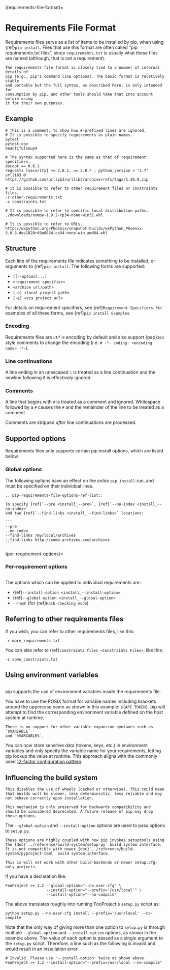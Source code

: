 (requirements-file-format)=

# Requirements File Format

Requirements files serve as a list of items to be installed by pip, when
using {ref}`pip install`. Files that use this format are often called
"pip requirements.txt files", since `requirements.txt` is usually what
these files are named (although, that is not a requirement).

```{note}
The requirements file format is closely tied to a number of internal details of
pip (e.g., pip's command line options). The basic format is relatively stable
and portable but the full syntax, as described here, is only intended for
consumption by pip, and other tools should take that into account before using
it for their own purposes.
```

## Example

```
# This is a comment, to show how #-prefixed lines are ignored.
# It is possible to specify requirements as plain names.
pytest
pytest-cov
beautifulsoup4

# The syntax supported here is the same as that of requirement specifiers.
docopt == 0.6.1
requests [security] >= 2.8.1, == 2.8.* ; python_version < "2.7"
urllib3 @ https://github.com/urllib3/urllib3/archive/refs/tags/1.26.8.zip

# It is possible to refer to other requirement files or constraints files.
-r other-requirements.txt
-c constraints.txt

# It is possible to refer to specific local distribution paths.
./downloads/numpy-1.9.2-cp34-none-win32.whl

# It is possible to refer to URLs.
http://wxpython.org/Phoenix/snapshot-builds/wxPython_Phoenix-3.0.3.dev1820+49a8884-cp34-none-win_amd64.whl
```

## Structure

Each line of the requirements file indicates something to be installed,
or arguments to {ref}`pip install`. The following forms are supported:

- `[[--option]...]`
- `<requirement specifier>`
- `<archive url/path>`
- `[-e] <local project path>`
- `[-e] <vcs project url>`

For details on requirement specifiers, see {ref}`Requirement Specifiers`. For
examples of all these forms, see {ref}`pip install Examples`.

### Encoding

Requirements files are `utf-8` encoding by default and also support
{pep}`263` style comments to change the encoding (i.e.
`# -*- coding: <encoding name> -*-`).

### Line continuations

A line ending in an unescaped `\` is treated as a line continuation
and the newline following it is effectively ignored.

### Comments

A line that begins with `#` is treated as a comment and ignored. Whitespace
followed by a `#` causes the `#` and the remainder of the line to be
treated as a comment.

Comments are stripped _after_ line continuations are processed.

## Supported options

Requirements files only supports certain pip install options, which are listed
below.

### Global options

The following options have an effect on the _entire_ `pip install` run, and
must be specified on their individual lines.

```{eval-rst}
.. pip-requirements-file-options-ref-list::
```

````{admonition} Example
To specify {ref}`--pre <install_--pre>`, {ref}`--no-index <install_--no-index>`
and two {ref}`--find-links <install_--find-links>` locations:

```
--pre
--no-index
--find-links /my/local/archives
--find-links http://some.archives.com/archives
```
````

(per-requirement-options)=

### Per-requirement options

```{versionadded} 7.0

```

The options which can be applied to individual requirements are:

- {ref}`--install-option <install_--install-option>`
- {ref}`--global-option <install_--global-option>`
- `--hash` (for {ref}`Hash-checking mode`)

## Referring to other requirements files

If you wish, you can refer to other requirements files, like this:

```
-r more_requirements.txt
```

You can also refer to {ref}`constraints files <Constraints Files>`, like this:

```
-c some_constraints.txt
```

## Using environment variables

```{versionadded} 10.0

```

pip supports the use of environment variables inside the
requirements file.

You have to use the POSIX format for variable names including brackets around
the uppercase name as shown in this example: `${API_TOKEN}`. pip will attempt
to find the corresponding environment variable defined on the host system at
runtime.

```{note}
There is no support for other variable expansion syntaxes such as `$VARIABLE`
and `%VARIABLE%`.
```

You can now store sensitive data (tokens, keys, etc.) in environment variables
and only specify the variable name for your requirements, letting pip lookup
the value at runtime. This approach aligns with the commonly used
[12-factor configuration pattern](https://12factor.net/config).


## Influencing the build system

```{danger}
This disables the use of wheels (cached or otherwise). This could mean that builds will be slower, less deterministic, less reliable and may not behave correctly upon installation.

This mechanism is only preserved for backwards compatibility and should be considered deprecated. A future release of pip may drop these options.
```

The `--global-option` and `--install-option` options are used to pass options to `setup.py`.

```{attention}
These options are highly coupled with how pip invokes setuptools using the {doc}`../reference/build-system/setup-py` build system interface. It is not compatible with newer {doc}`../reference/build-system/pyproject-toml` build system interface.

This is will not work with other build-backends or newer setup.cfg-only projects.
```

If you have a declaration like:

    FooProject >= 1.2 --global-option="--no-user-cfg" \
                      --install-option="--prefix='/usr/local'" \
                      --install-option="--no-compile"

The above translates roughly into running FooProject's `setup.py` script as:

    python setup.py --no-user-cfg install --prefix='/usr/local' --no-compile

Note that the only way of giving more than one option to `setup.py` is through multiple `--global-option` and `--install-option` options, as shown in the example above. The value of each option is passed as a single argument to the `setup.py` script. Therefore, a line such as the following is invalid and would result in an installation error.

    # Invalid. Please use '--install-option' twice as shown above.
    FooProject >= 1.2 --install-option="--prefix=/usr/local --no-compile"
